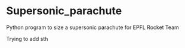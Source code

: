 # Supersonic_parachute
Python program to size a supersonic parachute for EPFL Rocket Team


Trying to add sth
